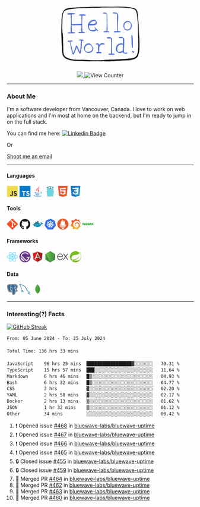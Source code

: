 <div align="center">
    <img src="./img/hello_world.webp" height="200px" width="">
    <div>
        <a href="https://www.linkedin.com/in/ajhollid">
            <img src="https://img.shields.io/badge/LinkedIn-blue"/>
        </a>
        <img src="https://komarev.com/ghpvc/?username=ajhollid&color=yellow" alt="View Counter">
    </div>
</div>

---

### About Me

I'm a software developer from Vancouver, Canada. I love to work on web applications and I'm most at home on the backend, but I'm ready to jump in on the full stack.

You can find me here: [![Linkedin Badge](https://img.shields.io/badge/-ajhollid-blue?style=flat&logo=Linkedin&logoColor=white)](https://www.linkedin.com/in/ajhollid)

Or

[Shoot me an email](mailto:ajhollid@gmail.com)

---

#### Languages

<div>
    <img src="./img/devicons/javascript-original.svg" width=30 height=30 alt="JavaScript">
    <img src="/img/devicons/typescript-original.svg" width=30 height=30 alt="TypeScript">
    <img src="./img/devicons/java-original.svg" width=30 height=30 alt="Java">
    <img src="./img/devicons/go-original.svg" width=30 height=30 alt="Golang">
    <img src="./img/devicons/html5-original.svg" width=30 height=30 alt="HTML 5">
    <img src="./img/devicons/css3-original.svg" width=30 height=30 alt="CSS 3">
</div>

#### Tools

<div>
    <img src="./img/devicons/git-original.svg" width=30 height=30 alt="Git">
    <img src="./img/devicons/github-original.svg" width=30 height=30 alt="Github">
    <img src="./img/devicons/docker-original.svg" width=30 
    height=30 alt="Docker">
    <img src="./img/devicons/kubernetes-original.svg" width=30 height=30 alt="K8">
    <img src="./img/devicons/prometheus-original.svg" width=30 height=30 alt="Prometheus">
    <img src="./img/devicons/grafana-original.svg" width=30 height=30 alt="Grafana">
    <img src="./img/devicons/nginx-original.svg" width=30 height=30 alt="Nginx">
</div>

#### Frameworks

<div>
    <img src="./img/devicons/react-original.svg" width=30 height=30 alt="React">
    <img src="./img/devicons/gatsby-original.svg" width=30 height=30 alt="Gatsby">
    <img src="./img/devicons/angularjs-original.svg" width=30 height=30 alt="AngularJS">
    <img src="./img/devicons/nodejs-original.svg" width=30 height=30 alt="NodeJS">
    <img src="./img/devicons/express-original.svg" width=30 height=30 alt="Express">
    <img src="./img/devicons/spring-original.svg" width=30 height=30 alt="Spring">
</div>

#### Data

<div>
    <img src="./img/devicons/postgresql-original.svg" width=30 height=30 alt="Postgresql">
    <img src="./img/devicons/mysql-original.svg" width=30 height=30 alt="Mysql">
    <img src="./img/devicons/mongodb-original.svg" width=30 height=30 alt="MongoDB">
</div>

---

### Interesting(?) Facts

[![GitHub Streak](http://github-readme-streak-stats.herokuapp.com?user=ajhollid)](https://git.io/streak-stats)

 <!--START_SECTION:waka-->

```txt
From: 05 June 2024 - To: 25 July 2024

Total Time: 136 hrs 33 mins

JavaScript    96 hrs 25 mins  █████████████████▓░░░░░░░   70.31 %
TypeScript    15 hrs 57 mins  ███░░░░░░░░░░░░░░░░░░░░░░   11.64 %
Markdown      6 hrs 46 mins   █▒░░░░░░░░░░░░░░░░░░░░░░░   04.93 %
Bash          6 hrs 32 mins   █▒░░░░░░░░░░░░░░░░░░░░░░░   04.77 %
CSS           3 hrs           ▓░░░░░░░░░░░░░░░░░░░░░░░░   02.20 %
YAML          2 hrs 58 mins   ▓░░░░░░░░░░░░░░░░░░░░░░░░   02.17 %
Docker        2 hrs 13 mins   ▒░░░░░░░░░░░░░░░░░░░░░░░░   01.62 %
JSON          1 hr 32 mins    ▒░░░░░░░░░░░░░░░░░░░░░░░░   01.12 %
Other         34 mins         ░░░░░░░░░░░░░░░░░░░░░░░░░   00.42 %
```

<!--END_SECTION:waka-->


<!--START_SECTION:activity-->
1. ❗ Opened issue [#468](https://github.com/bluewave-labs/bluewave-uptime/issues/468) in [bluewave-labs/bluewave-uptime](https://github.com/bluewave-labs/bluewave-uptime)
2. ❗ Opened issue [#467](https://github.com/bluewave-labs/bluewave-uptime/issues/467) in [bluewave-labs/bluewave-uptime](https://github.com/bluewave-labs/bluewave-uptime)
3. ❗ Opened issue [#466](https://github.com/bluewave-labs/bluewave-uptime/issues/466) in [bluewave-labs/bluewave-uptime](https://github.com/bluewave-labs/bluewave-uptime)
4. ❗ Opened issue [#465](https://github.com/bluewave-labs/bluewave-uptime/issues/465) in [bluewave-labs/bluewave-uptime](https://github.com/bluewave-labs/bluewave-uptime)
5. 🔒 Closed issue [#455](https://github.com/bluewave-labs/bluewave-uptime/issues/455) in [bluewave-labs/bluewave-uptime](https://github.com/bluewave-labs/bluewave-uptime)
6. 🔒 Closed issue [#459](https://github.com/bluewave-labs/bluewave-uptime/issues/459) in [bluewave-labs/bluewave-uptime](https://github.com/bluewave-labs/bluewave-uptime)
7. 🎉 Merged PR [#464](https://github.com/bluewave-labs/bluewave-uptime/pull/464) in [bluewave-labs/bluewave-uptime](https://github.com/bluewave-labs/bluewave-uptime)
8. 🎉 Merged PR [#462](https://github.com/bluewave-labs/bluewave-uptime/pull/462) in [bluewave-labs/bluewave-uptime](https://github.com/bluewave-labs/bluewave-uptime)
9. 🎉 Merged PR [#463](https://github.com/bluewave-labs/bluewave-uptime/pull/463) in [bluewave-labs/bluewave-uptime](https://github.com/bluewave-labs/bluewave-uptime)
10. 🎉 Merged PR [#460](https://github.com/bluewave-labs/bluewave-uptime/pull/460) in [bluewave-labs/bluewave-uptime](https://github.com/bluewave-labs/bluewave-uptime)
<!--END_SECTION:activity-->
